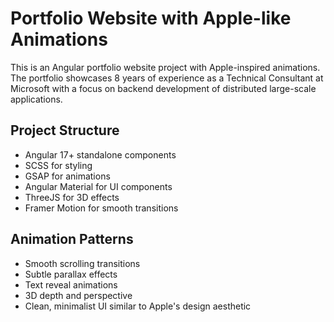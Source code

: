<!-- Use this file to provide workspace-specific custom instructions to Copilot. For more details, visit https://code.visualstudio.com/docs/copilot/copilot-customization#_use-a-githubcopilotinstructionsmd-file -->

# Portfolio Website with Apple-like Animations

This is an Angular portfolio website project with Apple-inspired animations. The portfolio showcases 8 years of experience as a Technical Consultant at Microsoft with a focus on backend development of distributed large-scale applications.

## Project Structure
- Angular 17+ standalone components
- SCSS for styling
- GSAP for animations
- Angular Material for UI components
- ThreeJS for 3D effects
- Framer Motion for smooth transitions

## Animation Patterns
- Smooth scrolling transitions
- Subtle parallax effects
- Text reveal animations
- 3D depth and perspective
- Clean, minimalist UI similar to Apple's design aesthetic
